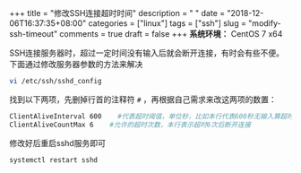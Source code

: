 +++
title = "修改SSH连接超时时间"
description = " "
date = "2018-12-06T16:37:35+08:00"
categories = ["linux"]
tags = ["ssh"]
slug = "modify-ssh-timeout"
comments = true
draft = false
+++
**系统环境：** CentOS 7 x64

SSH连接服务器时，超过一定时间没有输入后就会断开连接，有时会有些不便。下面通过修改服务器参数的方法来解决

```bash
vi /etc/ssh/sshd_config
```

找到以下两项，先删掉行首的注释符 `#` ，再根据自己需求来改这两项的数置：

```bash
ClientAliveInterval 600    #代表超时阈值，单位秒，比如本行代表600秒无输入算超时一次
ClientAliveCountMax 6    #允许的超时次数，本行表示超时6次后断开连接
```

修改好后重启sshd服务即可

```bash
systemctl restart sshd
```